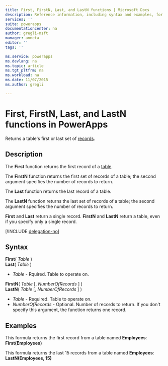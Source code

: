 ```yaml
---
title: First, FirstN, Last, and LastN functions | Microsoft Docs
description: Reference information, including syntax and examples, for the First, FirstN, Last, and LastN functions in PowerApps
services: ''
suite: powerapps
documentationcenter: na
author: gregli-msft
manager: anneta
editor: ''
tags: ''

ms.service: powerapps
ms.devlang: na
ms.topic: article
ms.tgt_pltfrm: na
ms.workload: na
ms.date: 11/07/2015
ms.author: gregli

---
```

# First, FirstN, Last, and LastN functions in PowerApps
Returns a table's first or last set of [records](../working-with-tables.md#records).

## Description
The **First** function returns the first record of a [table](../working-with-tables.md).

The **FirstN** function returns the first set of records of a table; the second argument specifies the number of records to return.

The **Last** function returns the last record of a table.

The **LastN** function returns the last set of records of a table; the second argument specifies the number of records to return.

**First** and **Last** return a single record.  **FirstN** and **LastN** return a table, even if you specify only a single record.

[!INCLUDE [delegation-no](../../includes/delegation-no.md)]

## Syntax
**First**( *Table* )<br>**Last**( *Table* )

* *Table* - Rquired. Table to operate on.

**FirstN**( *Table* [, *NumberOfRecords* ] )<br>**LastN**( *Table* [, *NumberOfRecords* ] )

* *Table* - Required. Table to operate on.
* *NumberOfRecords* - Optional.  Number of records to return. If you don't specify this argument, the function returns one record.

## Examples
This formula returns the first record from a table named **Employees**:<br>
**First(Employees)**

This formula returns the last 15 records from a table named **Employees**:<br>
**LastN(Employees, 15)**

